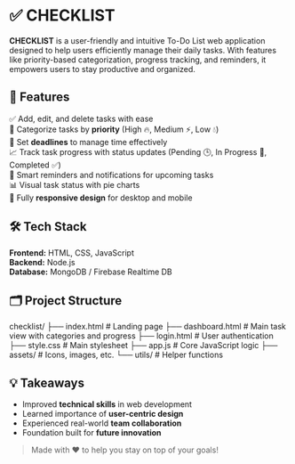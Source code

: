 # ✅ CHECKLIST

**CHECKLIST** is a user-friendly and intuitive To-Do List web application designed to help users efficiently manage their daily tasks. With features like priority-based categorization, progress tracking, and reminders, it empowers users to stay productive and organized.

## 🚀 Features

✅ Add, edit, and delete tasks with ease  
📌 Categorize tasks by **priority** (High 🔥, Medium ⚡, Low 💧)  
📅 Set **deadlines** to manage time effectively  
📈 Track task progress with status updates (Pending 🕒, In Progress 🔄, Completed ✅)  
🔔 Smart reminders and notifications for upcoming tasks  
📊 Visual task status with pie charts  
📱 Fully **responsive design** for desktop and mobile  

## 🛠️ Tech Stack

**Frontend:** HTML, CSS, JavaScript  
**Backend:** Node.js  
**Database:** MongoDB / Firebase Realtime DB  

## 🗂️ Project Structure

checklist/
├── index.html # Landing page
├── dashboard.html # Main task view with categories and progress
├── login.html # User authentication
├── style.css # Main stylesheet
├── app.js # Core JavaScript logic
├── assets/ # Icons, images, etc.
└── utils/ # Helper functions

## 💡 Takeaways

- Improved **technical skills** in web development  
- Learned importance of **user-centric design**  
- Experienced real-world **team collaboration**  
- Foundation built for **future innovation**

> Made with ❤️ to help you stay on top of your goals!


